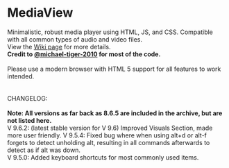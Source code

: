 # MediaView
Minimalistic, robust media player using HTML, JS, and CSS. Compatible with all common types of audio and video files.
<br>View the <a href="https://github.com/RJRock12/MediaView/wiki">Wiki page</a> for more details.<br>
**Credit to <a href="https://github.com/michael-tiger-2010">@michael-tiger-2010</a> for most of the code.**<br>
<br>
Please use a modern browser with HTML 5 support for all features to work intended.<br>
<br><br>
CHANGELOG:<br>
<br>
**Note: All versions as far back as 8.6.5 are included in the archive, but are not listed here.**<br>
V 9.6.2: (latest stable version for V 9.6) Improved Visuals Section, made more user friendly.
V 9.5.4: Fixed bug where when using alt+d or alt-f forgets to detect unholding alt, resulting in all commands afterwards to detect as if alt was down.<br>
V 9.5.0: Added keyboard shortcuts for most commonly used items.<br>
